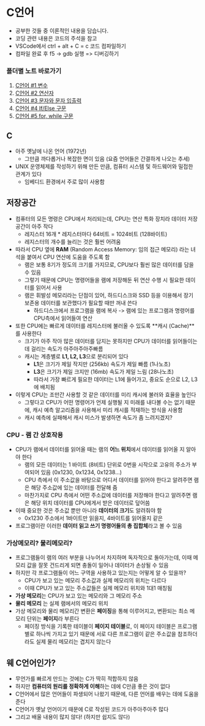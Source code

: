 # C언어

- 공부한 것들 중 이론적인 내용을 담습니다.
- 코딩 관련 내용은 코드의 주석을 참고
- VSCode에서 ctrl + alt + C = c 코드 컴파일하기
- 컴파일 완료 후 f5 -> gdb 실행 => 디버깅하기

### 폴더별 노트 바로가기

1. [C언어 #1 변수](1/README.md)
2. [C언어 #2 연산자](2/README.md)
3. [C언어 #3 문자와 문자 입출력](3/README.md)
4. [C언어 #4 If/Else 구문](4/README.md)
5. [C언어 #5 for, while 구문](5/README.md)

## C

- 아주 옛날에 나온 언어 (1972년)
  - 그만큼 까다롭거나 복잡한 면이 있음 (요즘 언어들은 간결하게 나오는 추세)
- UNIX 운영체제를 작성하기 위해 만든 만큼, 컴퓨터 시스템 및 하드웨어와 밀접한 관계가 있다
  - 임베디드 환경에서 주로 많이 사용함

## 저장공간

- 컴퓨터의 모든 명령은 CPU에서 처리되는데, CPU는 연산 특화 장치라 데이터 저장 공간이 아주 작다
  - 레지스터 16개 \* 레지스터마다 64비트 = 1024비트 (128바이트)
  - 레지스터의 개수를 늘리는 것은 훨씬 어려움
- 따라서 CPU 옆에 **RAM** (Random Access Memory: 임의 접근 메모리) 라는 녀석을 붙여서 CPU 연산에 도움을 주도록 함
  - 램은 보통 8기가 정도의 크기를 가지므로, CPU보다 훨씬 많은 데이터를 담을 수 있음
  - 그렇기 때문에 CPU는 명령어들을 램에 저장해둔 뒤 연산 수행 시 필요한 데이터를 읽어서 사용
  - 램은 휘발성 메모리라는 단점이 있어, 하드디스크와 SSD 등을 이용해서 장기 보존용 데이터를 보관했다가 필요할 때만 꺼내 쓴다
    - 하드디스크에서 프로그램을 램에 복사 -> 램에 있는 프로그램과 명령어를 CPU측에서 읽어들여 연산
- 또한 CPU에는 빠르게 데이터를 레지스터에 불러올 수 있도록 **캐시 (Cache)**를 사용한다
  - 크기가 아주 작아 많은 데이터를 담지는 못하지만 CPU가 데이터를 읽어들이는 데 걸리는 속도가 아주아주아주빠름
  - 캐시는 계층별로 **L1, L2, L3**으로 분리되어 있다
    - **L1**은 크기가 제일 작지만 (256kb) 속도가 제일 빠름 (1나노초)
    - **L3**은 크기가 제일 크지만 (16mb) 속도가 제일 느림 (28나노초)
    - 따라서 가장 빠르게 필요한 데이터는 L1에 들어가고, 중요도 순으로 L2, L3에 배치됨
- 이렇게 CPU는 조만간 사용할 것 같은 데이터를 미리 캐시에 불러와 효율을 높인다
  - 그렇다고 CPU가 어떤 명령어가 언제 실행될 지 미래를 내다볼 수는 없기 때문에, 캐시 예측 알고리즘을 사용해서 미리 캐시를 적재하는 방식을 사용함
  - 캐시 예측에 실패해서 캐시 미스가 발생하면 속도가 좀 느려지겠지?

### CPU - 램 간 상호작용

- CPU가 램에서 데이터를 읽어올 때는 램의 **어느 위치**에서 데이터를 읽어올 지 알아야 한다
  - 램의 모든 데이터는 1 바이트 (8비트) 단위로 0번을 시작으로 고유의 주소가 부여되어 있음 (0x1230, 0x1234, 0x1238...)
  - CPU 측에서 이 주소값을 바탕으로 어디서 데이터를 읽어야 한다고 알려주면 램은 해당 주소값에 있는 데이터를 전달해 줌
  - 마찬가지로 CPU 측에서 어떤 주소값에 데이터를 저장해야 한다고 알려주면 램은 해당 위치 데이터를 CPU에게서 받은 데이터로 덮어씀
- 이때 중요한 것은 주소값 뿐만 아니라 **데이터의 크기**도 알려줘야 함
  - 0x1230 주소에서 1바이트만 읽을지, 4바이트를 읽어올지 같은
- 프로그램이란 이러한 **데이터 읽고 쓰기 명령어들의 총 집합체**라고 볼 수 있음

### 가상메모리? 물리메모리?

- 프로그램들이 램의 여러 부분을 나누어서 차지하며 독자적으로 돌아가는데, 이때 메모리 값을 잘못 건드리게 되면 충돌이 일어나 데이터가 손상될 수 있음
- 하지만 각 프로그램들이 어느 구역을 사용하고 있는지는 어떻게 알 수 있을까?
  - CPU가 보고 있는 메모리 주소값과 실제 메모리의 위치는 다르다
  - 이때 CPU가 보고 있는 주소값들은 실제 메모리 위치와 1대1 매칭됨
- **가상 메모리**는 CPU가 보고 있는 메모리와 그 메모리 주소
- **물리 메모리** 는 실제 램에서의 메모리 위치
- 가상 메모리와 물리 메모리간 변환은 **페이징**을 통해 이루어지고, 변환되는 최소 메모리 단위는 **페이지**라 부른다
  - 페이징 방식을 기록한 테이블이 **페이지 테이블**로, 이 페이지 테이블은 프로그램별로 하나씩 가지고 있기 때문에 서로 다른 프로그램이 같은 주소값을 참조하더라도 실제 물리 메모리는 겹치지 않는다

## 웨 C언어인가?

- 무언가를 빠르게 만드는 것에는 C가 딱히 적합하지 않음
- 하지만 **컴퓨터의 원리를 정확하게 이해**하는 데에 C만큼 좋은 것이 없다
- C언어에서 많은 언어들이 파생되어 나왔기 때문에, 다른 언어를 배우는 데에 도움을 준다
- C언어가 옛날 언어이기 때문에 C로 작성된 코드가 아주아주아주 많다
- 그리고 배울 내용이 많지 않다! (하지만 쉽지도 않다)

